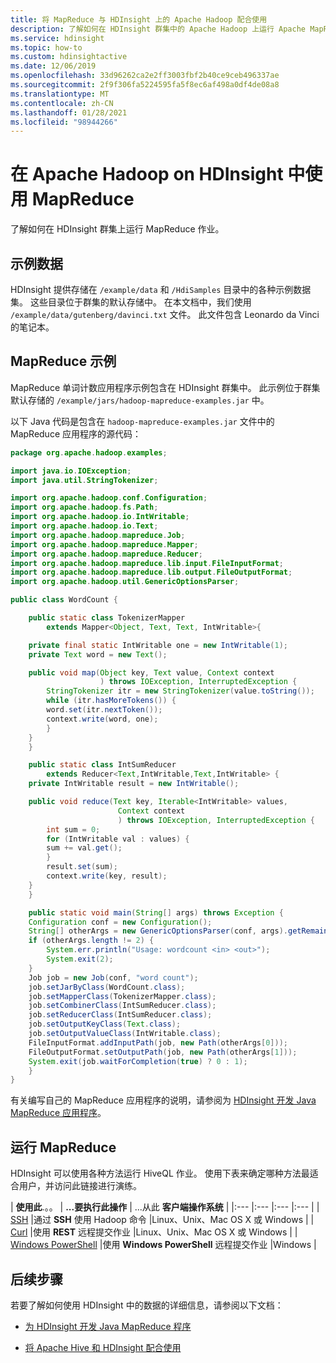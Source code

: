 ```yaml
---
title: 将 MapReduce 与 HDInsight 上的 Apache Hadoop 配合使用
description: 了解如何在 HDInsight 群集中的 Apache Hadoop 上运行 Apache MapReduce 作业。
ms.service: hdinsight
ms.topic: how-to
ms.custom: hdinsightactive
ms.date: 12/06/2019
ms.openlocfilehash: 33d96262ca2e2ff3003fbf2b40ce9ceb496337ae
ms.sourcegitcommit: 2f9f306fa5224595fa5f8ec6af498a0df4de08a8
ms.translationtype: MT
ms.contentlocale: zh-CN
ms.lasthandoff: 01/28/2021
ms.locfileid: "98944266"
---
```

# <a name="use-mapreduce-in-apache-hadoop-on-hdinsight"></a>在 Apache Hadoop on HDInsight 中使用 MapReduce

了解如何在 HDInsight 群集上运行 MapReduce 作业。

## <a name="example-data"></a>示例数据

HDInsight 提供存储在 `/example/data` 和 `/HdiSamples` 目录中的各种示例数据集。 这些目录位于群集的默认存储中。 在本文档中，我们使用 `/example/data/gutenberg/davinci.txt` 文件。 此文件包含 Leonardo da Vinci 的笔记本。

## <a name="example-mapreduce"></a>MapReduce 示例

MapReduce 单词计数应用程序示例包含在 HDInsight 群集中。 此示例位于群集默认存储的 `/example/jars/hadoop-mapreduce-examples.jar` 中。

以下 Java 代码是包含在 `hadoop-mapreduce-examples.jar` 文件中的 MapReduce 应用程序的源代码：

```java
package org.apache.hadoop.examples;

import java.io.IOException;
import java.util.StringTokenizer;

import org.apache.hadoop.conf.Configuration;
import org.apache.hadoop.fs.Path;
import org.apache.hadoop.io.IntWritable;
import org.apache.hadoop.io.Text;
import org.apache.hadoop.mapreduce.Job;
import org.apache.hadoop.mapreduce.Mapper;
import org.apache.hadoop.mapreduce.Reducer;
import org.apache.hadoop.mapreduce.lib.input.FileInputFormat;
import org.apache.hadoop.mapreduce.lib.output.FileOutputFormat;
import org.apache.hadoop.util.GenericOptionsParser;

public class WordCount {

    public static class TokenizerMapper
        extends Mapper<Object, Text, Text, IntWritable>{

    private final static IntWritable one = new IntWritable(1);
    private Text word = new Text();

    public void map(Object key, Text value, Context context
                    ) throws IOException, InterruptedException {
        StringTokenizer itr = new StringTokenizer(value.toString());
        while (itr.hasMoreTokens()) {
        word.set(itr.nextToken());
        context.write(word, one);
        }
    }
    }

    public static class IntSumReducer
        extends Reducer<Text,IntWritable,Text,IntWritable> {
    private IntWritable result = new IntWritable();

    public void reduce(Text key, Iterable<IntWritable> values,
                        Context context
                        ) throws IOException, InterruptedException {
        int sum = 0;
        for (IntWritable val : values) {
        sum += val.get();
        }
        result.set(sum);
        context.write(key, result);
    }
    }

    public static void main(String[] args) throws Exception {
    Configuration conf = new Configuration();
    String[] otherArgs = new GenericOptionsParser(conf, args).getRemainingArgs();
    if (otherArgs.length != 2) {
        System.err.println("Usage: wordcount <in> <out>");
        System.exit(2);
    }
    Job job = new Job(conf, "word count");
    job.setJarByClass(WordCount.class);
    job.setMapperClass(TokenizerMapper.class);
    job.setCombinerClass(IntSumReducer.class);
    job.setReducerClass(IntSumReducer.class);
    job.setOutputKeyClass(Text.class);
    job.setOutputValueClass(IntWritable.class);
    FileInputFormat.addInputPath(job, new Path(otherArgs[0]));
    FileOutputFormat.setOutputPath(job, new Path(otherArgs[1]));
    System.exit(job.waitForCompletion(true) ? 0 : 1);
    }
}
```

有关编写自己的 MapReduce 应用程序的说明，请参阅为 [HDInsight 开发 Java MapReduce 应用程序](apache-hadoop-develop-deploy-java-mapreduce-linux.md)。

## <a name="run-the-mapreduce"></a>运行 MapReduce

HDInsight 可以使用各种方法运行 HiveQL 作业。 使用下表来确定哪种方法最适合用户，并访问此链接进行演练。

| **使用此**.。。 | **...要执行此操作** |  ...从此 **客户端操作系统** |
|:--- |:--- |:--- |:--- |
| [SSH](apache-hadoop-use-mapreduce-ssh.md) |通过 **SSH** 使用 Hadoop 命令 |Linux、Unix、Mac OS X 或 Windows |
| [Curl](apache-hadoop-use-mapreduce-curl.md) |使用 **REST** 远程提交作业 |Linux、Unix、Mac OS X 或 Windows |
| [Windows PowerShell](apache-hadoop-use-mapreduce-powershell.md) |使用 **Windows PowerShell** 远程提交作业  |Windows |

## <a name="next-steps"></a>后续步骤

若要了解如何使用 HDInsight 中的数据的详细信息，请参阅以下文档：

* [为 HDInsight 开发 Java MapReduce 程序](apache-hadoop-develop-deploy-java-mapreduce-linux.md)

* [将 Apache Hive 和 HDInsight 配合使用](./hdinsight-use-hive.md)
